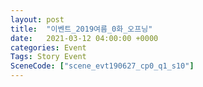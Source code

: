 ```yaml
---
layout: post
title:  "이벤트_2019여름_0화_오프닝"
date:   2021-03-12 04:00:00 +0000
categories: Event
Tags: Story Event
SceneCode: ["scene_evt190627_cp0_q1_s10"]
---
```


